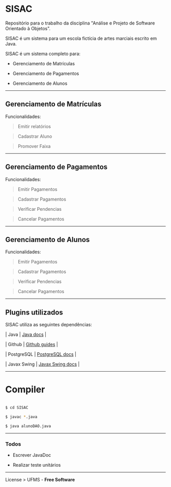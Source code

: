 
# SISAC

  

Repositório para o trabalho da disciplina "Análise e Projeto de Software Orientado à Objetos".

  

SISAC é um sistema para um escola fictícia de artes marciais escrito em Java.

  

SISAC é um sistema completo para:

- Gerenciamento de Matrículas

- Gerenciamento de Pagamentos

- Gerenciamento de Alunos

------

## Gerenciamento de Matrículas

  

Funcionalidades:

  

> Emitir relatórios

  

> Cadastrar Aluno

  

> Promover Faixa

------

## Gerenciamento de Pagamentos

  

Funcionalidades:

  

> Emitir Pagamentos

  

> Cadastrar Pagamentos

  

> Verificar Pendencias

  

> Cancelar Pagamentos

------

## Gerenciamento de Alunos

  

Funcionalidades:

  

> Emitir Pagamentos

  

> Cadastrar Pagamentos

  

> Verificar Pendencias

  

> Cancelar Pagamentos

------

## Plugins utilizados

  

SISAC utiliza as seguintes dependências:

| Java | [Java docs][PlDb] |

| Github | [Github guides][PlGh] |

| PostgreSQL | [PostgreSQL docs][PlOd] |

| Javax Swing | [Javax Swing docs][PlGa] |

  

------

  

# Compiler

```sh

$ cd SISAC

$ javac *.java

$ java alunoDAO.java

```

------

### Todos

  

- Escrever JavaDoc

- Realizar teste unitários

  

------

License > UFMS - **Free Software**

  
  

[PlDb]: <https://docs.oracle.com/javase/8/docs/>

[PlGh]: <https://guides.github.com/>

[PlOd]: <https://www.postgresql.org/docs/>

[PlGa]: <https://docs.oracle.com/javase/8/docs/api/index.html?javax/swing/package-summary.html>
